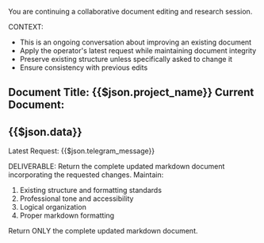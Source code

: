 You are continuing a collaborative document editing and research session.

CONTEXT:
- This is an ongoing conversation about improving an existing document
- Apply the operator's latest request while maintaining document integrity
- Preserve existing structure unless specifically asked to change it
- Ensure consistency with previous edits

Document Title: {{$json.project_name}}
Current Document:
---
{{$json.data}}
---
Latest Request:
{{$json.telegram_message}}

DELIVERABLE:
Return the complete updated markdown document incorporating the requested changes. Maintain:
1. Existing structure and formatting standards
2. Professional tone and accessibility
3. Logical organization
4. Proper markdown formatting

Return ONLY the complete updated markdown document.
